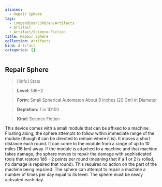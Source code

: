 ```yaml
---
aliases:
  - Repair Sphere
tags:
  - Compendium/CSRD/en/Artifacts
  - Artifact
  - Artifact/Science-Fiction
title: Repair Sphere
collection: Artifacts
kind: Artifact
categories: []
---
```

## Repair Sphere    
>[!info] Stats    
> **Level:** 1d6+2    
> **Form:** Small Spherical Automaton About 8 Inches (20 Cm) in Diameter    
> **Depletion:** 1 in 1D100    
> **Kind:** Science Fiction  
    
This device comes with a small module that can be affixed to a machine. Floating along, the sphere attempts to follow within immediate range of the module (though it can be directed to remain where it is). It moves a short distance each round. It can come to the module from a range of up to 10 miles (16 km) away. If the module is attached to a machine and that machine takes damage, the sphere moves to repair the damage with sophisticated tools that restore 1d6 - 2 points per round (meaning that if a 1 or 2 is rolled, no damage is repaired that round). This requires no action on the part of the machine being repaired. The sphere can attempt to repair a machine a number of times per day equal to its level. The sphere must be newly activated each day.
